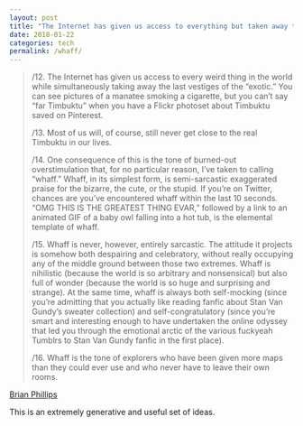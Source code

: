 ```yaml
---
layout: post
title: "The Internet has given us access to everything but taken away the last vestiges of the exotic"
date: 2018-01-22
categories: tech
permalink: /whaff/
---
```


> /12. The Internet has given us access to every weird thing in the world while simultaneously taking away the last vestiges of the “exotic.” You can see pictures of a manatee smoking a cigarette, but you can’t say “far Timbuktu” when you have a Flickr photoset about Timbuktu saved on Pinterest.
>
> /13. Most of us will, of course, still never get close to the real Timbuktu in our lives.
>
> /14. One consequence of this is the tone of burned-out overstimulation that, for no particular reason, I’ve taken to calling “whaff.” Whaff, in its simplest form, is semi-sarcastic exaggerated praise for the bizarre, the cute, or the stupid. If you’re on Twitter, chances are you’ve encountered whaff within the last 10 seconds. “OMG THIS IS THE GREATEST THING EVAR,” followed by a link to an animated GIF of a baby owl falling into a hot tub, is the elemental template of whaff.
>
> /15. Whaff is never, however, entirely sarcastic. The attitude it projects is somehow both despairing and celebratory, without really occupying any of the middle ground between those two extremes. Whaff is nihilistic (because the world is so arbitrary and nonsensical) but also full of wonder (because the world is so huge and surprising and strange). At the same time, whaff is always both self-mocking (since you’re admitting that you actually like reading fanfic about Stan Van Gundy’s sweater collection) and self-congratulatory (since you’re smart and interesting enough to have undertaken the online odyssey that led you through the emotional arctic of the various fuckyeah Tumblrs to Stan Van Gundy fanfic in the first place).
>
> /16. Whaff is the tone of explorers who have been given more maps than they could ever use and who never have to leave their own rooms.

[Brian Phillips](http://grantland.com/features/mike-tyson-metta-world-peace-31-notes-case-crazy-athlete/)

This is an extremely generative and useful set of ideas. 
